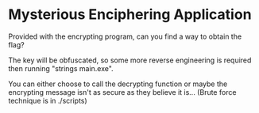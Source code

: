 # Mysterious Enciphering Application

Provided with the encrypting program, can you find a way to obtain the flag?

The key will be obfuscated, so some more reverse engineering is required then running "strings main.exe". 

You can either choose to call the decrypting function or maybe the encrypting message isn't as secure as they believe it is... (Brute force technique is in ./scripts)
